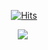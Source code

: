 <div align=center>
 
 [![Hits](https://hits.seeyoufarm.com/api/count/incr/badge.svg?url=https%3A%2F%2Fgithub.com%2Fk0603156)](https://hits.seeyoufarm.com)
 
</div>
<div align=center>
<img src="https://img.shields.io/badge/Javascript_#F7DF1E?style=flat-square&logo=Javascript&logoColor=white"/></a>&nbsp 
</div>

